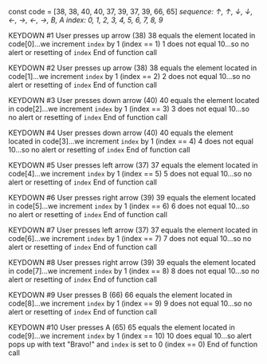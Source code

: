 const code = [38, 38, 40, 40, 37, 39, 37, 39, 66, 65]
    *sequence: ↑,  ↑,  ↓,  ↓,  ←,  →,  ←,  →,  B,  A*
       *index: 0,  1,  2,  3,  4,  5,  6,  7,  8,  9*


KEYDOWN #1
User presses up arrow (38)
38 equals the element located in code[0]...we increment `index` by 1 (index == 1)
1 does not equal 10...so no alert or resetting of `index`
End of function call

KEYDOWN #2
User presses up arrow (38)
38 equals the element located in code[1]...we increment `index` by 1 (index == 2)
2 does not equal 10...so no alert or resetting of `index`
End of function call

KEYDOWN #3
User presses down arrow (40)
40 equals the element located in code[2]...we increment `index` by 1 (index == 3)
3 does not equal 10...so no alert or resetting of `index`
End of function call

KEYDOWN #4
User presses down arrow (40)
40 equals the element located in code[3]...we increment `index` by 1 (index == 4)
4 does not equal 10...so no alert or resetting of `index`
End of function call

KEYDOWN #5
User presses left arrow (37)
37 equals the element located in code[4]...we increment `index` by 1 (index == 5)
5 does not equal 10...so no alert or resetting of `index`
End of function call

KEYDOWN #6
User presses right arrow (39)
39 equals the element located in code[5]...we increment `index` by 1 (index == 6)
6 does not equal 10...so no alert or resetting of `index`
End of function call

KEYDOWN #7
User presses left arrow (37)
37 equals the element located in code[6]...we increment `index` by 1 (index == 7)
7 does not equal 10...so no alert or resetting of `index`
End of function call

KEYDOWN #8
User presses right arrow (39)
39 equals the element located in code[7]...we increment `index` by 1 (index == 8)
8 does not equal 10...so no alert or resetting of `index`
End of function call

KEYDOWN #9
User presses B (66)
66 equals the element located in code[8]...we increment `index` by 1 (index == 9)
9 does not equal 10...so no alert or resetting of `index`
End of function call

KEYDOWN #10
User presses A (65)
65 equals the element located in code[9]...we increment `index` by 1 (index == 10)
10 does equal 10...so alert pops up with text "Bravo!" and `index` is set to 0 (index == 0)
End of function call

